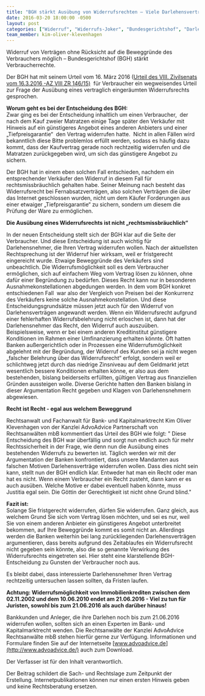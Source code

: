 ```yaml
---
title: "BGH stärkt Ausübung von Widerrufsrechten – Viele Darlehensverträge betroffen  "
date: 2016-03-20 18:00:00 -0500
layout: post
categories: ["Widerruf", "Widerrufs-Joker", "Bundesgerichtshof", "Darlehensvertrag", "Darlehensverträge", "Rechtsmissbrauch", "BGH", "Entscheidung", "Ausübung", "Klevenhagen", "Rechtsanwalt", "AdvoAdvice", "VIII ZR 146/15"]
team_member: kim-oliver-klevenhagen
---
```


Widerruf von Verträgen ohne Rücksicht auf die Beweggründe des Verbrauchers möglich – Bundesgerichtshof (BGH) stärkt Verbraucherrechte.

Der BGH hat mit seinem Urteil vom 16. März 2016 ([Urteil des VIII. Zivilsenats vom 16.3.2016 -AZ VIII ZR 146/15)](http://juris.bundesgerichtshof.de/cgi-bin/rechtsprechung/document.py?Gericht=bgh&Art=pm&Datum=2016&Sort=3&nr=74052&linked=urt&Blank=1&file=dokument.pdf "Link: http://juris.bundesgerichtshof.de/cgi-bin/rechtsprechung/document.py?Gericht=bgh&Art=pm&Datum=2016&Sort=3&nr=74052&linked=urt&Blank=1&file=dokument.pdf") &nbsp;für Verbraucher ein wegweisendes Urteil zur Frage der Ausübung eines vertraglich eingeräumten Widerrufsrechts gesprochen.

**Worum geht es bei der Entscheidung des BGH:**  
 Zwar ging es bei der Entscheidung inhaltlich um einen Verbraucher, &nbsp;der nach dem Kauf zweier Matratzen einige Tage später den Verkäufer mit Hinweis auf ein günstigeres Angebot eines anderen Anbieters und einer „Tiefpreisgarantie“ &nbsp;den Vertrag widerrufen hatte. &nbsp;Nicht in allen Fällen wird bekanntlich diese Bitte problemlos erfüllt werden, sodass es häufig dazu kommt, dass der Kaufvertrag gerade noch rechtzeitig widerrufen und die Matratzen zurückgegeben wird, um sich das günstigere Angebot zu sichern.

Der BGH hat in einem eben solchen Fall entschieden, nachdem ein entsprechender Verkäufer den Widerruf in diesem Fall für rechtsmissbräuchlich gehalten habe. Seiner Meinung nach besteht das Widerrufsrecht bei Fernabsatzverträgen, also solchen Verträgen die über das Internet geschlossen wurden, nicht um dem Käufer Forderungen aus einer etwaiger „Tiefpreisgarantie“ zu sichern, sondern um diesem die Prüfung der Ware zu ermöglichen.

**Die Ausübung eines Widerrufsrechts ist nicht „rechtsmissbräuchlich“**

In der neuen Entscheidung stellt sich der BGH klar auf die Seite der Verbraucher. Und diese Entscheidung ist auch wichtig für Darlehensnehmer, die Ihren Vertrag widerrufen wollen. Nach der aktuellsten Rechtsprechung ist der Widerruf hier wirksam, weil er fristgerecht eingereicht wurde. Etwaige Beweggründe des Verkäufers sind unbeachtlich. Die Widerrufsmöglichkeit soll es dem Verbraucher ermöglichen, sich auf einfachem Weg vom Vertrag lösen zu können, ohne dafür einer Begründung zu bedürfen. Dieses Recht kann nur in besonderen Ausnahmekonstellationen abgedungen werden. In dem vom BGH konkret entschiedenen Fall &nbsp;war also der Vergleich von Preisen bei der Konkurrenz des Verkäufers keine solche Ausnahmekonstellation. Und diese Entscheidungsgrundsätze müssen jetzt auch für den Widerruf von Darlehensverträgen angewandt werden. Wenn ein Widerrufsrecht aufgrund einer fehlerhaften Widerrufsbelehrung nicht erloschen ist, dann hat der Darlehensnehmer das Recht, den Widerruf auch auszuüben. Beispielsweise, wenn er bei einem anderen Kreditinstitut günstigere Konditionen im Rahmen einer Umfinanzierung erhalten könnte. Oft hatten Banken außergerichtlich oder in Prozessen eine Widerrufsmöglichkeit abgelehnt mit der Begründung, der Widerruf des Kunden sei ja nicht wegen „falscher Belehrung über das Widerrufsrecht“ erfolgt, sondern weil er schlichtweg jetzt durch das niedrige Zinsniveau auf dem Geldmarkt jetzt wesentlich bessere Konditionen erhalten könne, er also aus dem bestehenden, bislang beiderseits erfüllten, gültigen Vertrag aus finanziellen Gründen aussteigen wolle. Diverse Gerichte hatten den Banken bislang in dieser Argumentation Recht gegeben und Klagen von Darlehensnehmern abgewiesen.

**Recht ist Recht - egal aus welchem Beweggrund**

Rechtsanwalt und Fachanwalt für Bank- und Kapitalmarktrecht Kim Oliver Klevenhagen von der Kanzlei AdvoAdvice Partnerschaft von Rechtsanwälten mbB kommentiert das Urteil des BGH wie folgt: " Diese Entscheidung des BGH war überfällig und sorgt nun endlich auch für mehr Rechtssicherheit in der Frage, wie denn nun die Ausübung eines bestehenden Widerrufs zu bewerten ist. Täglich werden wir mit der Argumentation der Banken konfrontiert, dass unsere Mandanten aus falschen Motiven Darlehensverträge widerrufen wollen. Dass dies nicht sein kann, stellt nun der BGH endlich klar. Entweder hat man ein Recht oder man hat es nicht. Wenn&nbsp;einem Verbraucher&nbsp;ein Recht zusteht, dann kann er es auch ausüben. Welche Motive er dabei eventuell haben könnte, muss Justitia egal sein. Die Göttin der Gerechtigkeit ist nicht ohne Grund blind."

**Fazit ist:**  
 Solange Sie fristgerecht widerrufen, dürfen Sie widerrufen. Ganz gleich, aus welchem Grund Sie sich vom Vertrag lösen möchten, und sei es nur, weil Sie von einem anderen Anbieter ein günstigeres Angebot unterbreitet bekommen, auf Ihre Beweggründe kommt es somit nicht an. Allerdings werden die Banken weiterhin bei lang zurückliegenden Darlehensverträgen argumentieren, dass bereits aufgrund des Zeitablaufes ein Widerrufsrecht nicht gegeben sein könnte, also die so genannte Verwirkung des Widerrufsrechts eingetreten sei. Hier steht eine klarstellende BGH-Entscheidung zu Gunsten der Verbraucher noch aus.

Es bleibt dabei, dass interessierte Darlehensnehmer Ihren Vertrag rechtzeitig untersuchen lassen sollten, da Fristen laufen.

**Achtung: Widerrufsmöglichkeit von Immobilienkrediten zwischen dem 02.11.2002 und dem 10.06.2010 endet am 21.06.2016 - Viel zu tun für Juristen, sowohl bis zum 21.06.2016 als auch darüber hinaus!**

Bankkunden und Anleger, die ihre Darlehen noch bis zum 21.06.2016 widerrufen wollen, sollten sich an einen Experten im Bank- und Kapitalmarktrecht wenden. Die Rechtsanwälte der Kanzlei AdvoAdvice Rechtsanwälte mbB stehen hierfür gerne zur Verfügung. Informationen und Formulare finden Sie auf der Internetseite [www.advoadvice.de](http://www.advoadvice.de/) auch zum Download.

Der Verfasser ist für den Inhalt verantwortlich.

 Der Beitrag schildert die Sach- und Rechtslage zum Zeitpunkt der Erstellung. Internetpublikationen können nur einen ersten Hinweis geben und keine Rechtsberatung ersetzen.
